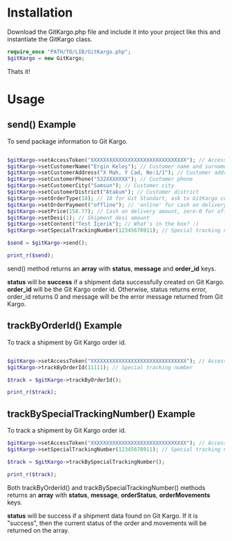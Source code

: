 # Installation

Download the GitKargo.php file and include it into your project like this and instantiate the GitKargo class.

```php
require_once "PATH/TO/LIB/GitKargo.php";
$gitKargo = new GitKargo;
```
Thats it!

# Usage
## send() Example
To send package information to Git Kargo.

```php

$gitKargo->setAccessToken("XXXXXXXXXXXXXXXXXXXXXXXXXXXXXXX"); // Access Token retrieved from GitKargo customer services
$gitKargo->setCustomerName("Ergin Keleş"); // Customer name and surname
$gitKargo->setCustomerAddress("X Mah, Y Cad, No:1/1"); // Customer address
$gitKargo->setCustomerPhone("532XXXXXXX"); // Customer phone
$gitKargo->setCustomerCity("Samsun"); // Customer city
$gitKargo->setCustomerDistrict("Atakum"); // Customer district
$gitKargo->setOrderType(18); // 18 for Git Standart, ask to GitKargo customer services for other shipment types
$gitKargo->setOrderPayment("offline"); // 'online' for cash on delivery, offline for prepaid
$gitKargo->setPrice(158.77); // Cash on delivery amount, zero-0 for offline
$gitKargo->setDesi(1); // Shipment desi amount
$gitKargo->setContent("Test İçerik"); // What's in the box? :)
$gitKargo->setSpecialTrackingNumber(12345678911); // Special tracking number

$send = $gitKargo->send();

print_r($send);
```

send() method returns an **array** with **status**, **message** and **order_id** keys.

**status** will be **success** if a shipment data successfully created on Git Kargo. **order_id** will be the Git Kargo order id. Otherwise, status returns error, order_id returns 0 and message will be the error message returned from Git Kargo.

## trackByOrderId() Example
To track a shipment by Git Kargo order id.

```php

$gitKargo->setAccessToken("XXXXXXXXXXXXXXXXXXXXXXXXXXXXXXX"); // Access Token retrieved from GitKargo customer services
$gitKargo->trackByOrderId(11111); // Special tracking number

$track = $gitKargo->trackByOrderId();

print_r($track);
```

## trackBySpecialTrackingNumber() Example
To track a shipment by Git Kargo order id.

```php
$gitKargo->setAccessToken("XXXXXXXXXXXXXXXXXXXXXXXXXXXXXXX"); // Access Token retrieved from GitKargo customer services
$gitKargo->setSpecialTrackingNumber(12345678911); // Special tracking number

$track = $gitKargo->trackBySpecialTrackingNumber();

print_r($track);
```

Both trackByOrderId() and trackBySpecialTrackingNumber() methods returns an **array** with **status**, **message**, **orderStatus**, **orderMovements** keys.

**status** will be success if a shipment data found on Git Kargo. If it is "success", then the current status of the order and movements will be returned on the array.
